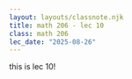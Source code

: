 ```yaml
---
layout: layouts/classnote.njk
title: math 206 - lec 10
class: math 206
lec_date: "2025-08-26"
---
```


this is lec 10!